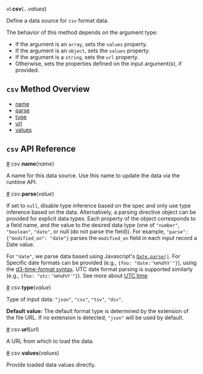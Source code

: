 vl.<b>csv</b>(<em>...values</em>)

Define a data source for <code>csv</code> format data.

The behavior of this method depends on the argument type:

- If the argument is an <code>array</code>, sets the <code>values</code> property.
- If the argument is an <code>object</code>, sets the <code>values</code> property.
- If the argument is a <code>string</code>, sets the <code>url</code> property.
- Otherwise, sets the properties defined on the input argument(s), if provided.

## <code>csv</code> Method Overview

* <a href="#name">name</a>
* <a href="#parse">parse</a>
* <a href="#type">type</a>
* <a href="#url">url</a>
* <a href="#values">values</a>

## <code>csv</code> API Reference

<a id="name" href="#name">#</a>
<em>csv</em>.<b>name</b>(<em>name</em>)

A name for this data source. Use this name to update the data via the runtime API.

<a id="parse" href="#parse">#</a>
<em>csv</em>.<b>parse</b>(<em>value</em>)

If set to `null`, disable type inference based on the spec and only use type inference based on the data.
Alternatively, a parsing directive object can be provided for explicit data types. Each property of the object corresponds to a field name, and the value to the desired data type (one of `"number"`, `"boolean"`, `"date"`, or null (do not parse the field)).
For example, `"parse": {"modified_on": "date"}` parses the `modified_on` field in each input record a Date value.

For `"date"`, we parse data based using Javascript's [`Date.parse()`](https://developer.mozilla.org/en-US/docs/Web/JavaScript/Reference/Global_Objects/Date/parse).
For Specific date formats can be provided (e.g., `{foo: "date:'%m%d%Y'"}`), using the [d3-time-format syntax](https://github.com/d3/d3-time-format#locale_format). UTC date format parsing is supported similarly (e.g., `{foo: "utc:'%m%d%Y'"}`). See more about [UTC time](https://vega.github.io/vega-lite/docs/timeunit.html#utc)

<a id="type" href="#type">#</a>
<em>csv</em>.<b>type</b>(<em>value</em>)

Type of input data: `"json"`, `"csv"`, `"tsv"`, `"dsv"`.

__Default value:__  The default format type is determined by the extension of the file URL.
If no extension is detected, `"json"` will be used by default.

<a id="url" href="#url">#</a>
<em>csv</em>.<b>url</b>(<em>url</em>)

A URL from which to load the data.

<a id="values" href="#values">#</a>
<em>csv</em>.<b>values</b>(<em>values</em>)

Provide loaded data values directly.

